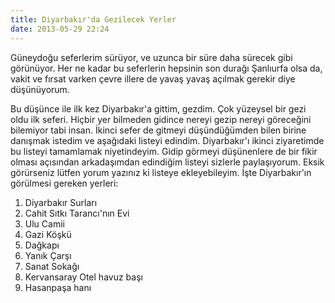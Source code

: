 ```yaml
---
title: Diyarbakır'da Gezilecek Yerler
date: 2013-05-29 22:24
---
```


Güneydoğu seferlerim sürüyor, ve uzunca bir süre daha sürecek gibi görünüyor. Her ne kadar bu seferlerin hepsinin son durağı Şanlıurfa olsa da, vakit ve fırsat varken çevre illere de yavaş yavaş açılmak gerekir diye düşünüyorum.

<!--more-->
Bu düşünce ile ilk kez Diyarbakır'a gittim, gezdim. Çok yüzeysel bir gezi oldu ilk seferi. Hiçbir yer bilmeden gidince nereyi gezip nereyi göreceğini bilemiyor tabi insan. İkinci sefer de gitmeyi düşündüğümden bilen birine danışmak istedim ve aşağıdaki listeyi edindim. Diyarbakır'ı ikinci ziyaretimde bu listeyi tamamlamak niyetindeyim. Gidip görmeyi düşünenlere de bir fikir olması açısından arkadaşımdan edindiğim listeyi sizlerle paylaşıyorum. Eksik görürseniz lütfen yorum yazınız ki listeye ekleyebileyim. İşte Diyarbakır'ın görülmesi gereken yerleri:

1. Diyarbakır Surları
2. Cahit Sıtkı Tarancı'nın Evi
3. Ulu Camii
4. Gazi Köşkü
5. Dağkapı
6. Yanık Çarşı
7. Sanat Sokağı
8. Kervansaray Otel havuz başı
9. Hasanpaşa hanı